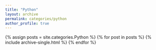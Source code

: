 ```yaml
---
title: "Python"
layout: archive
permalink: categories/python
author_profile: true
---
```


{% assign posts = site.categories.Python %}
{% for post in posts %} {% include archive-single.html %} {% endfor %}

